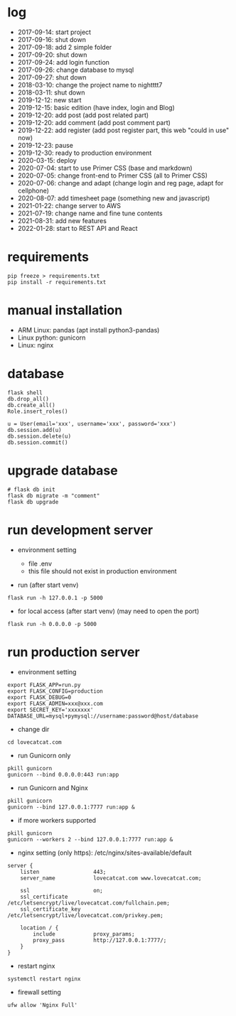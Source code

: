 # log
- 2017-09-14: start project 
- 2017-09-16: shut down
- 2017-09-18: add 2 simple folder
- 2017-09-20: shut down
- 2017-09-24: add login function
- 2017-09-26: change database to mysql
- 2017-09-27: shut down
- 2018-03-10: change the project name to nightttt7
- 2018-03-11: shut down
- 2019-12-12: new start
- 2019-12-15: basic edition (have index, login and Blog)
- 2019-12-20: add post (add post related part)
- 2019-12-20: add comment (add post comment part)
- 2019-12-22: add register (add post register part, this web "could in use" now)
- 2019-12-23: pause
- 2019-12-30: ready to production environment
- 2020-03-15: deploy
- 2020-07-04: start to use Primer CSS (base and markdown)
- 2020-07-05: change front-end to Primer CSS (all to Primer CSS)
- 2020-07-06: change and adapt (change login and reg page, adapt for cellphone)
- 2020-08-07: add timesheet page (something new and javascript)
- 2021-01-22: change server to AWS
- 2021-07-19: change name and fine tune contents
- 2021-08-31: add new features
- 2022-01-28: start to REST API and React

# requirements
```
pip freeze > requirements.txt
pip install -r requirements.txt
```

# manual installation
- ARM Linux: pandas (apt install python3-pandas)
- Linux python: gunicorn
- Linux: nginx

# database
```
flask shell
db.drop_all()
db.create_all()
Role.insert_roles()

u = User(email='xxx', username='xxx', password='xxx')
db.session.add(u)
db.session.delete(u)
db.session.commit()
```

# upgrade database
```
# flask db init
flask db migrate -m "comment"
flask db upgrade
```

# run development server
- environment setting
    - file .env
    - this file should not exist in production environment

- run (after start venv)
```
flask run -h 127.0.0.1 -p 5000
```

- for local access (after start venv) (may need to open the port)
```
flask run -h 0.0.0.0 -p 5000
```

# run production server
- environment setting
```
export FLASK_APP=run.py
export FLASK_CONFIG=production
export FLASK_DEBUG=0
export FLASK_ADMIN=xxx@xxx.com
export SECRET_KEY='xxxxxxx'
DATABASE_URL=mysql+pymysql://username:password@host/database
```

- change dir
```
cd lovecatcat.com
```

- run Gunicorn only

```
pkill gunicorn
gunicorn --bind 0.0.0.0:443 run:app
```

- run Gunicorn and Nginx
```
pkill gunicorn
gunicorn --bind 127.0.0.1:7777 run:app &
```

- if more workers supported
```
pkill gunicorn
gunicorn --workers 2 --bind 127.0.0.1:7777 run:app &
```

- nginx setting (only https): /etc/nginx/sites-available/default
```
server {
    listen                 443;
    server_name            lovecatcat.com www.lovecatcat.com;

    ssl                    on;
    ssl_certificate        /etc/letsencrypt/live/lovecatcat.com/fullchain.pem;
    ssl_certificate_key    /etc/letsencrypt/live/lovecatcat.com/privkey.pem;

    location / {
        include            proxy_params;
        proxy_pass         http://127.0.0.1:7777/;
    }
}
```

- restart nginx
```
systemctl restart nginx
```

- firewall setting
```
ufw allow 'Nginx Full'
```
